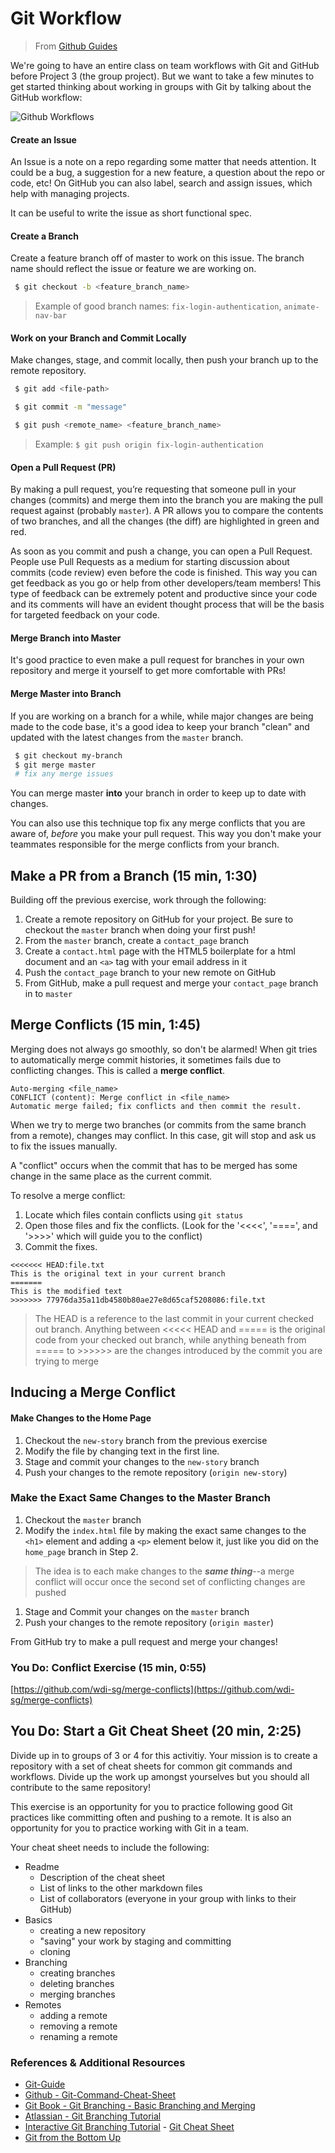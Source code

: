 # Git Workflow

> From [Github Guides](https://guides.github.com/introduction/flow/)

We're going to have an entire class on team workflows with Git and GitHub before Project 3 \(the group project\). But we want to take a few minutes to get started thinking about working in groups with Git by talking about the GitHub workflow:

![Github Workflows](https://raw.githubusercontent.com/wdi-sg/gitbook-2019/master/images/github_workflows.jpg)

#### Create an Issue

An Issue is a note on a repo regarding some matter that needs attention. It could be a bug, a suggestion for a new feature, a question about the repo or code, etc! On GitHub you can also label, search and assign issues, which help with managing projects.

It can be useful to write the issue as short functional spec.

#### Create a Branch

Create a feature branch off of master to work on this issue. The branch name should reflect the issue or feature we are working on.

```bash
 $ git checkout -b <feature_branch_name>
```

> Example of good branch names: `fix-login-authentication`, `animate-nav-bar`

#### Work on your Branch and Commit Locally

Make changes, stage, and commit locally, then push your branch up to the remote repository.

```bash
 $ git add <file-path>
```

```bash
 $ git commit -m "message"
```

```bash
 $ git push <remote_name> <feature_branch_name>
```

> Example: `$ git push origin fix-login-authentication`

#### Open a Pull Request \(PR\)

By making a pull request, you’re requesting that someone pull in your changes \(commits\) and merge them into the branch you are making the pull request against \(probably `master`\). A PR allows you to compare the contents of two branches, and all the changes \(the diff\) are highlighted in green and red.

As soon as you commit and push a change, you can open a Pull Request. People use Pull Requests as a medium for starting discussion about commits \(code review\) even before the code is finished. This way you can get feedback as you go or help from other developers/team members! This type of feedback can be extremely potent and productive since your code and its comments will have an evident thought process that will be the basis for targeted feedback on your code.

#### Merge Branch into Master

It's good practice to even make a pull request for branches in your own repository and merge it yourself to get more comfortable with PRs!

#### Merge Master into Branch

If you are working on a branch for a while, while major changes are being made to the code base, it's a good idea to keep your branch "clean" and updated with the latest changes from the `master` branch.

```bash
 $ git checkout my-branch
 $ git merge master
 # fix any merge issues
```

You can merge master **into** your branch in order to keep up to date with changes.

You can also use this technique top fix any merge conflicts that you are aware of, _before_ you make your pull request. This way you don't make your teammates responsible for the merge conflicts from your branch.

## Make a PR from a Branch \(15 min, 1:30\)

Building off the previous exercise, work through the following:

1. Create a remote repository on GitHub for your project. Be sure to checkout the `master` branch when doing your first push!
2. From the `master` branch, create a `contact_page` branch
3. Create a `contact.html` page with the HTML5 boilerplate for a html document and an `<a>` tag with your email address in it
4. Push the `contact_page` branch to your new remote on GitHub
5. From GitHub, make a pull request and merge your `contact_page` branch in to `master`

## Merge Conflicts \(15 min, 1:45\)

Merging does not always go smoothly, so don't be alarmed! When git tries to automatically merge commit histories, it sometimes fails due to conflicting changes. This is called a **merge conflict**.

```text
Auto-merging <file_name>
CONFLICT (content): Merge conflict in <file_name>
Automatic merge failed; fix conflicts and then commit the result.
```

When we try to merge two branches \(or commits from the same branch from a remote\), changes may conflict. In this case, git will stop and ask us to fix the issues manually.

A "conflict" occurs when the commit that has to be merged has some change in the same place as the current commit.

To resolve a merge conflict:

1. Locate which files contain conflicts using `git status`
2. Open those files and fix the conflicts. \(Look for the '&lt;&lt;&lt;&lt;', '====', and '&gt;&gt;&gt;&gt;' which will guide you to the conflict\)
3. Commit the fixes.

```text
<<<<<<< HEAD:file.txt
This is the original text in your current branch
=======
This is the modified text
>>>>>>> 77976da35a11db4580b80ae27e8d65caf5208086:file.txt
```

> The HEAD is a reference to the last commit in your current checked out branch. Anything between &lt;&lt;&lt;&lt;&lt; HEAD and ===== is the original code from your checked out branch, while anything beneath from ===== to &gt;&gt;&gt;&gt;&gt;&gt; are the changes introduced by the commit you are trying to merge

## Inducing a Merge Conflict

#### Make Changes to the Home Page

1. Checkout the `new-story` branch from the previous exercise
2. Modify the file by changing text in the first line.
3. Stage and commit your changes to the `new-story` branch
4. Push your changes to the remote repository \(`origin new-story`\)

### Make the Exact Same Changes to the Master Branch

1. Checkout the `master` branch
2. Modify the `index.html` file by making the exact same changes to the `<h1>` element and adding a `<p>` element below it, just like you did on the `home_page` branch in Step 2.

> The idea is to each make changes to the _**same thing**_--a merge conflict will occur once the second set of conflicting changes are pushed

1. Stage and Commit your changes on the `master` branch
2. Push your changes to the remote repository \(`origin master`\)

From GitHub try to make a pull request and merge your changes!

### You Do: Conflict Exercise \(15 min, 0:55\)

[https://github.com/wdi-sg/merge-conflicts](https://github.com/wdi-sg/merge-conflicts)

## You Do: Start a Git Cheat Sheet \(20 min, 2:25\)

Divide up in to groups of 3 or 4 for this activitiy. Your mission is to create a repository with a set of cheat sheets for common git commands and workflows. Divide up the work up amongst yourselves but you should all contribute to the same repository!

This exercise is an opportunity for you to practice following good Git practices like committing often and pushing to a remote. It is also an opportunity for you to practice working with Git in a team.

Your cheat sheet needs to include the following:

* Readme
  * Description of the cheat sheet
  * List of links to the other markdown files
  * List of collaborators \(everyone in your group with links to their GitHub\)
* Basics
  * creating a new repository
  * "saving" your work by staging and committing
  * cloning
* Branching
  * creating branches
  * deleting branches
  * merging branches
* Remotes
  * adding a remote
  * removing a remote
  * renaming a remote

### References & Additional Resources

* [Git-Guide](http://rogerdudler.github.io/git-guide/)
* [Github - Git-Command-Cheat-Sheet](https://education.github.com/git-cheat-sheet-education.pdf)
* [Git Book - Git Branching - Basic Branching and Merging](https://git-scm.com/book/en/v2/Git-Branching-Basic-Branching-and-Merging)
* [Atlassian - Git Branching Tutorial](https://www.atlassian.com/git/tutorials/using-branches)
* [Interactive Git Branching Tutorial](http://pcottle.github.io/learnGitBranching/) - [Git Cheat Sheet](http://ndpsoftware.com/git-cheatsheet.html)
* [Git from the Bottom Up](https://jwiegley.github.io/git-from-the-bottom-up/)


